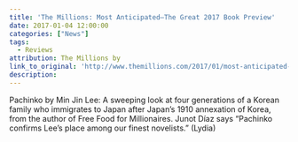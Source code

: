 ```yaml
---
title: 'The Millions: Most Anticipated—The Great 2017 Book Preview'
date: 2017-01-04 12:00:00
categories: ["News"]
tags:
  - Reviews
attribution: The Millions by
link_to_original: 'http://www.themillions.com/2017/01/most-anticipated-the-great-2017-book-preview.html?utm_source=feedburner&utm_medium=email&utm_campaign=Feed%3A+themillionsblog%2Ffedw+%28The+Millions%29'
description:
---
```



Pachinko by Min Jin Lee: A sweeping look at four generations of a Korean family who immigrates to Japan after Japan’s 1910 annexation of Korea, from the author of Free Food for Millionaires. Junot Díaz says “Pachinko confirms Lee’s place among our finest novelists.” (Lydia)